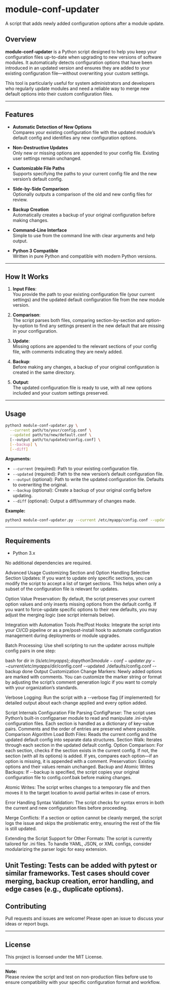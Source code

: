 # module-conf-updater

A script that adds newly added configuration options after a module update.

## Overview

**module-conf-updater** is a Python script designed to help you keep your configuration files up-to-date when upgrading to new versions of software modules. It automatically detects configuration options that have been introduced in an updated version and ensures they are added to your existing configuration file—without overwriting your custom settings.

This tool is particularly useful for system administrators and developers who regularly update modules and need a reliable way to merge new default options into their custom configuration files.

---

## Features

- **Automatic Detection of New Options**  
  Compares your existing configuration file with the updated module’s default config and identifies any new configuration options.

- **Non-Destructive Updates**  
  Only new or missing options are appended to your config file. Existing user settings remain unchanged.

- **Customizable File Paths**  
  Supports specifying the paths to your current config file and the new version’s default config.

- **Side-by-Side Comparison**  
  Optionally outputs a comparison of the old and new config files for review.

- **Backup Creation**  
  Automatically creates a backup of your original configuration before making changes.

- **Command-Line Interface**  
  Simple to use from the command line with clear arguments and help output.

- **Python 3 Compatible**  
  Written in pure Python and compatible with modern Python versions.

---

## How It Works

1. **Input Files**:  
   You provide the path to your existing configuration file (your current settings) and the updated default configuration file from the new module version.

2. **Comparison**:  
   The script parses both files, comparing section-by-section and option-by-option to find any settings present in the new default that are missing in your configuration.

3. **Update**:  
   Missing options are appended to the relevant sections of your config file, with comments indicating they are newly added.

4. **Backup**:  
   Before making any changes, a backup of your original configuration is created in the same directory.

5. **Output**:  
   The updated configuration file is ready to use, with all new options included and your custom settings preserved.

---

## Usage

```bash
python3 module-conf-updater.py \
  --current path/to/your/config.conf \
  --updated path/to/new/default.conf \
  [--output path/to/updated/config.conf] \
  [--backup] \
  [--diff]
```

**Arguments:**

- `--current` (required): Path to your existing configuration file.
- `--updated` (required): Path to the new version’s default configuration file.
- `--output` (optional): Path to write the updated configuration file. Defaults to overwriting the original.
- `--backup` (optional): Create a backup of your original config before updating.
- `--diff` (optional): Output a diff/summary of changes made.

**Example:**

```bash
python3 module-conf-updater.py --current /etc/myapp/config.conf --updated ./defaults/config.conf --backup --diff
```

---

## Requirements

- Python 3.x

No additional dependencies are required.


Advanced Usage
Customizing Section and Option Handling
Selective Section Updates:
If you want to update only specific sections, you can modify the script to accept a list of target sections. This helps when only a subset of the configuration file is relevant for updates.

Option Value Preservation:
By default, the script preserves your current option values and only inserts missing options from the default config. If you want to force-update specific options to their new defaults, you may adjust the merging logic (see script internals below).

Integration with Automation Tools
Pre/Post Hooks:
Integrate the script into your CI/CD pipeline or as a pre/post-install hook to automate configuration management during deployments or module upgrades.

Batch Processing:
Use shell scripting to run the updater across multiple config pairs in one step:

bash
for dir in $(ls /etc/myapps); do
  python3 module-conf-updater.py --current /etc/myapps/$dir/config.conf --updated ./defaults/config.conf --backup
done
Output Customization
Change Markers:
Newly added options are marked with comments. You can customize the marker string or format by adjusting the script’s comment generation logic if you want to comply with your organization’s standards.

Verbose Logging:
Run the script with a --verbose flag (if implemented) for detailed output about each change applied and every option added.

Script Internals
Configuration File Parsing
ConfigParser:
The script uses Python’s built-in configparser module to read and manipulate .ini-style configuration files.
Each section is handled as a dictionary of key-value pairs.
Comments and the order of entries are preserved where possible.
Comparison Algorithm
Load Both Files:
Reads the current config and the updated default config into separate data structures.
Section Walk:
Iterates through each section in the updated default config.
Option Comparison:
For each section, checks if the section exists in the current config.
If not, the section (with all its options) is added.
If yes, compares each option—if an option is missing, it is appended with a comment.
Preservation:
Existing options and their values remain unchanged.
Backup and Atomic Writes
Backups:
If --backup is specified, the script copies your original configuration file to config.conf.bak before making changes.

Atomic Writes:
The script writes changes to a temporary file and then moves it to the target location to avoid partial writes in case of errors.

Error Handling
Syntax Validation:
The script checks for syntax errors in both the current and new configuration files before proceeding.

Merge Conflicts:
If a section or option cannot be cleanly merged, the script logs the issue and skips the problematic entry, ensuring the rest of the file is still updated.

Extending the Script
Support for Other Formats:
The script is currently tailored for .ini files. To handle YAML, JSON, or XML configs, consider modularizing the parser logic for easy extension.

Unit Testing:
Tests can be added with pytest or similar frameworks. Test cases should cover merging, backup creation, error handling, and edge cases (e.g., duplicate options).
---

## Contributing

Pull requests and issues are welcome! Please open an issue to discuss your ideas or report bugs.

---

## License

This project is licensed under the MIT License.

---

**Note:**  
Please review the script and test on non-production files before use to ensure compatibility with your specific configuration format and workflow.
